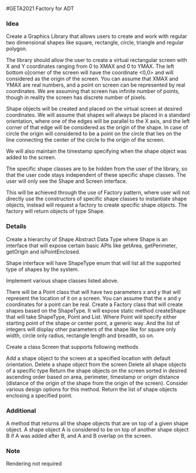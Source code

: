 #GETA2021 Factory for ADT

### Idea

Create a Graphics Library that allows users to create and work with regular two dimensional shapes like square, rectangle, circle, triangle and regular polygon.

The library should allow the user to create a virtual rectangular screen with X and Y coordinates ranging from 0 to XMAX and 0 to YMAX. The left bottom o]corner of the screen will have the coordinate <0,0> and will considered as the origin of the screen. You can assume that XMAX and YMAX are real numbers, and a point on screen can be represented by real coordinates. We are assuming that screen has infinite number of points, though in reality the screen has discrete number of pixels.

Shape objects will be created and placed on the virtual screen at desired coordinates. We will assume that shapes will always be placed in a standard orientation, where one of the edges will be parallel to the X axis, and the left corner of that edge will be considered as the origin of the shape. In case of circle the origin will considered to be a point on the circle that lies on the line connecting the center of the circle to the origin of the screen.

We will also maintain the timestamp specifying when the shape object was added to the screen. 

The specific shape classes are to be hidden from the user of the library, so that the user code stays independent of these specific shape classes. The user will only see the Shape and Screen interface.

This will be achieved through the use of Factory pattern, where user will not directly use the constructors of specific shape classes to instantiate shape objects, instead will request a factory to create specific shape objects. The factory will return objects of type Shape.
 
### Details

Create a hierarchy of Shape Abstract Data Type where Shape is an interface that will expose certain basic APIs like getArea, getPerimeter, getOrigin and isPointEnclosed. 

Shape interface will have ShapeType enum that will list all the supported type of shapes by the system.

Implement various shape classes listed above.

There will be a Point class that will have two parameters x and y that will represent the location of it on a screen. You can assume that the x and y coordinates for a point can be real.
Create a Factory class that will create shapes based on the ShapeType. It will expose static method createShape that will take ShapeType, Point and List<Integer>. Where Point will specify either starting point of the shape or center point, a generic way. And the list of integers will display other parameters of the shape like for square only width, circle only radius, rectangle length and breadth, so on.

Create a class Screen that supports following methods

Add a shape object to the screen at a specified location with default orientation.
Delete a shape object from the screen
Delete all shape objects of a specific type
Return the shape objects on the screen sorted in desired ascending order based on area, perimeter, timestamp or origin distance (distance of the origin of the shape from the origin of the screen). Consider various design options for this method.
Return the list of shape objects enclosing a specified point.

### Additional

A method that returns all the shape objects that are on top of a given shape object. A shape object A is considered to be on top of another shape object B if A was added after B, and A and B overlap on the screen. 

### Note
Rendering not required

